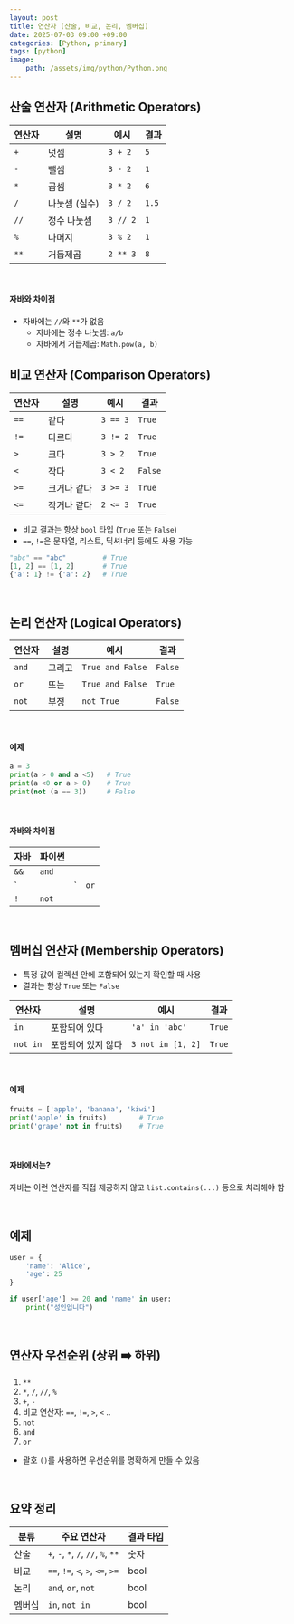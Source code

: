 ```yaml
---
layout: post
title: 연산자 (산술, 비교, 논리, 멤버십)
date: 2025-07-03 09:00 +09:00
categories: [Python, primary]
tags: [python]
image:
    path: /assets/img/python/Python.png
---
```


## 산술 연산자 (Arithmetic Operators)

| 연산자 | 설명 | 예시 | 결과 |
|-|-|-|-|
| `+`  | 덧셈       | `3 + 2`  | `5`   |
| `-`  | 뺄셈       | `3 - 2`  | `1`   |
| `*`  | 곱셈       | `3 * 2`  | `6`   |
| `/`  | 나눗셈 (실수) | `3 / 2`  | `1.5` |
| `//` | 정수 나눗셈   | `3 // 2` | `1`   |
| `%`  | 나머지      | `3 % 2`  | `1`   |
| `**` | 거듭제곱     | `2 ** 3` | `8`   |

<br>

#### 자바와 차이점

- 자바에는 `//`와 `**`가 없음
  - 자바에는 정수 나눗셈: `a/b`
  - 자바에서 거듭제곱: `Math.pow(a, b)`

## 비교 연산자 (Comparison Operators)

| 연산자  | 설명     | 예시       | 결과      |
| ---- | ------ | -------- | ------- |
| `==` | 같다     | `3 == 3` | `True`  |
| `!=` | 다르다    | `3 != 2` | `True`  |
| `>`  | 크다     | `3 > 2`  | `True`  |
| `<`  | 작다     | `3 < 2`  | `False` |
| `>=` | 크거나 같다 | `3 >= 3` | `True`  |
| `<=` | 작거나 같다 | `2 <= 3` | `True`  |

- 비교 결과는 항상 `bool` 타입 (`True` 또는 `False`)
- `==`, `!=`은 문자열, 리스트, 딕셔너리 등에도 사용 가능

```python
"abc" == "abc"         # True
[1, 2] == [1, 2]       # True
{'a': 1} != {'a': 2}   # True
```

<br>

## 논리 연산자 (Logical Operators)

| 연산자 | 설명 | 예시 | 결과 |
|-|-|-|-|
| `and` | 그리고 | `True and False` | `False` |
| `or` | 또는 | `True and False` | `True` |
| `not` | 부정 | `not True` | `False` |

<br>

#### 예제

```python
a = 3
print(a > 0 and a <5)   # True
print(a <0 or a > 0)    # True
print(not (a == 3))     # False
```

<br>

#### 자바와 차이점

| 자바  | 파이썬 |    |      |
| ---- | ----- | -- | ---- |
| `&&` | `and` |    |      |
| \`   |       | \` | `or` |
| `!`  | `not` |    |      |

<br>

## 멤버십 연산자 (Membership Operators)

- 특정 값이 컬렉션 안에 포함되어 있는지 확인할 때 사용
- 결과는 항상 `True` 또는 `False`

| 연산자      | 설명         | 예시                | 결과     |
| -------- | ---------- | ----------------- | ------ |
| `in`     | 포함되어 있다    | `'a' in 'abc'`    | `True` |
| `not in` | 포함되어 있지 않다 | `3 not in [1, 2]` | `True` |


<br>

#### 예제

```python
fruits = ['apple', 'banana', 'kiwi']
print('apple' in fruits)        # True
print('grape' not in fruits)    # True
```

<br>

#### 자바에서는?

자바는 이런 연산자를 직접 제공하지 않고 `list.contains(...)` 등으로 처리해야 함


<br>

## 예제

```python
user = {
    'name': 'Alice',
    'age': 25
}

if user['age'] >= 20 and 'name' in user:
    print("성인입니다")
```

<br>

## 연산자 우선순위 (상위 ➡️ 하위)

1. `**`
2. `*`, `/`, `//`, `%`
3. `+`, `-`
4. 비교 연산자: `==`, `!=`, `>`, `<` ..
5. `not`
6. `and`
7. `or`

- 괄호 `()`를 사용하면 우선순위를 명확하게 만들 수 있음

<br>

## 요약 정리

| 분류  | 주요 연산자                              | 결과 타입 |
| --- | ----------------------------------- | ----- |
| 산술  | `+`, `-`, `*`, `/`, `//`, `%`, `**` | 숫자    |
| 비교  | `==`, `!=`, `<`, `>`, `<=`, `>=`    | bool  |
| 논리  | `and`, `or`, `not`                  | bool  |
| 멤버십 | `in`, `not in`                      | bool  |

